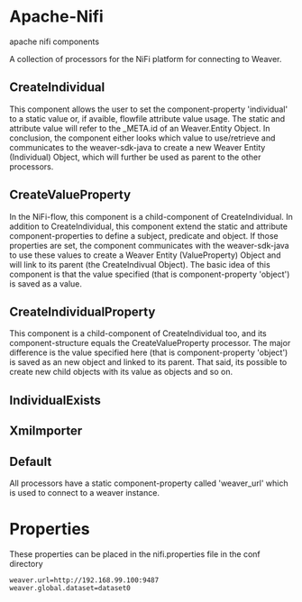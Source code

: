 # Apache-Nifi
apache nifi components

A collection of processors for the NiFi platform for connecting to Weaver.

## CreateIndividual

This component allows the user to set the component-property 'individual' to a static value or, if avaible, flowfile attribute value usage.
The static and attribute value will refer to the _META.id of an Weaver.Entity Object. In conclusion, the component either looks which value to use/retrieve and communicates to the weaver-sdk-java to create a new Weaver Entity (Individual) Object, which will further be used as parent to the other processors. 

## CreateValueProperty

In the NiFi-flow, this component is a child-component of CreateIndividual. In addition to CreateIndividual, this component extend the static and attribute component-properties to define a subject, predicate and object. If those properties are set, the component communicates with the weaver-sdk-java to use these values to create a Weaver Entity (ValueProperty) Object and will link to its parent (the CreateIndivual Object).
The basic idea of this component is that the value specified (that is component-property 'object') is saved as a value.

## CreateIndividualProperty
This component is a child-component of CreateIndividual too, and its component-structure equals the CreateValueProperty processor. The major difference is the value specified here (that is component-property 'object') is saved as an new object and linked to its parent. That said, its possible to create new child objects with its value as objects and so on.

## IndividualExists

## XmiImporter

## Default
All processors have a static component-property called 'weaver_url' which is used to connect to a weaver instance.


# Properties

These properties can be placed in the nifi.properties file in the conf directory
```
weaver.url=http://192.168.99.100:9487
weaver.global.dataset=dataset0
```
